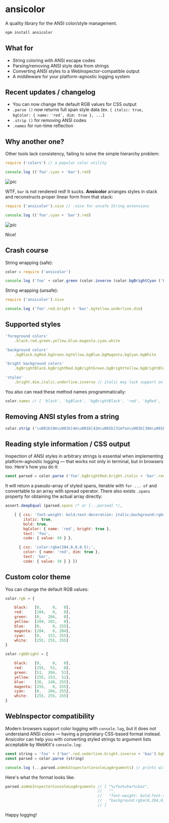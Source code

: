 # ansicolor

A quality library for the ANSI color/style management.

```bash
npm install ansicolor
```

## What for

- String coloring with ANSI escape codes
- Parsing/removing ANSI style data from strings
- Converting ANSI styles to a WebInspector-compatible output
- A middleware for your platform-agnostic logging system

## Recent updates / changelog

- You can now change the default RGB values for CSS output
- `.parse ()` now returns full span style data (ex. `{ italic: true, bgColor: { name: 'red', dim: true }, ...`)
- `.strip ()` for removing ANSI codes
- `.names` for run-time reflection

## Why another one?

Other tools lack consistency, failing to solve the simple hierarchy problem:

```javascript
require ('colors') // a popular color utility

console.log (('foo'.cyan + 'bar').red)
```

![pic](http://wtf.jpg.wtf/85/9b/1470626860-859b24350e22df74fd7497e9dc0d8d42.png)

WTF, `bar` is not rendered red! It sucks. **Ansicolor** arranges styles in stack and reconstructs proper linear form from that stack:

```javascript
require ('ansicolor').nice // .nice for unsafe String extensions

console.log (('foo'.cyan + 'bar').red)
```

![pic](http://wtf.jpg.wtf/3c/61/1470626989-3c61b64d0690b0b413be367841650426.png)

Nice!

## Crash course

String wrapping (safe):

```javascript
color = require ('ansicolor')

console.log ('foo' + color.green (color.inverse (color.bgBrightCyan ('bar')) + 'baz') + 'qux')
```

String wrapping (unsafe):

```javascript
require ('ansicolor').nice

console.log ('foo'.red.bright + 'bar'.bgYellow.underline.dim)
```

## Supported styles

```javascript
'foreground colors'
    .black.red.green.yellow.blue.magenta.cyan.white
```
```javascript
'background colors'
    .bgBlack.bgRed.bgGreen.bgYellow.bgBlue.bgMagenta.bgCyan.bgWhite
```
```javascript
'bright background colors'
    .bgBrightBlack.bgBrightRed.bgBrightGreen.bgBrightYellow.bgBrightBlue.bgBrightMagenta.bgBrightCyan.bgBrightWhite
```
```javascript
'styles'
    .bright.dim.italic.underline.inverse // italic may lack support on your platform
```

You also can read these method names programmatically:

```javascript
color.names // [ 'black', 'bgBlack', 'bgBrightBlack', 'red', 'bgRed', ...
```

## Removing ANSI styles from a string

```javascript
color.strip ('\u001b[0m\u001b[4m\u001b[42m\u001b[31mfoo\u001b[39m\u001b[49m\u001b[24mfoo\u001b[0m')) // 'foofoo'
```

## Reading style information / CSS output

Inspection of ANSI styles in arbitrary strings is essential when implementing platform-agnostic logging — that works not only in terminal, but in browsers too. Here's how you do it:

```javascript
const parsed = color.parse ('foo'.bgBrightRed.bright.italic + 'bar'.red.dim)
```

It will return a pseudo-array of styled spans, iterable with `for ... of` and convertable to an array with spread operator. There also exists `.spans` property for obtaining the actual array directly:

```javascript
assert.deepEqual (parsed.spans /* or [...parsed] */,

    [ { css: 'font-weight: bold;text-decoration: italic;background:rgba(255,51,0,1);',
        italic: true,
        bold: true,
        bgColor: { name: 'red', bright: true },
        text: 'foo',
        code: { value: 49 } },

      { css: 'color:rgba(204,0,0,0.5);',
        color: { name: 'red', dim: true },
        text: 'bar',
        code: { value: 39 } } ])
```

## Custom color theme

You can change the default RGB values:

```javascript
color.rgb = {

    black:   [0,     0,   0],
    red:     [204,   0,   0],
    green:   [0,   204,   0],
    yellow:  [204, 102,   0],
    blue:    [0,     0, 255],
    magenta: [204,   0, 204],
    cyan:    [0,   153, 255],
    white:   [255, 255, 255]
}

color.rgbBright = {

    black:   [0,     0,   0],
    red:     [255,  51,   0],
    green:   [51,  204,  51],
    yellow:  [255, 153,  51],
    blue:    [26,  140, 255],
    magenta: [255,   0, 255],
    cyan:    [0,   204, 255],
    white:   [255, 255, 255]
}
```

## WebInspector compatibility

Modern browsers support color logging with `console.log`, but it does not understand ANSI colors — having a proprietary CSS-based format instead. Ansicolor can help you with converting styled strings to argument lists acceptable by WebKit's `console.log`:

```javascript
const string = 'foo' + ('bar'.red.underline.bright.inverse + 'baz').bgGreen
const parsed = color.parse (string)

console.log (...parsed.asWebInspectorConsoleLogArguments) // prints with colors in Chrome!
```

Here's what the format looks like:

```javascript
parsed.asWebInspectorConsoleLogArguments // [ "%cfoo%cbar%cbaz",
                                         //   "",
                                         //   "font-weight: bold;font-style: underline;background:rgba(255,51,0,1);color:rgba(0,204,0,1);",
                                         //   "background:rgba(0,204,0,1);"
                                         // ]
```

Happy logging!


